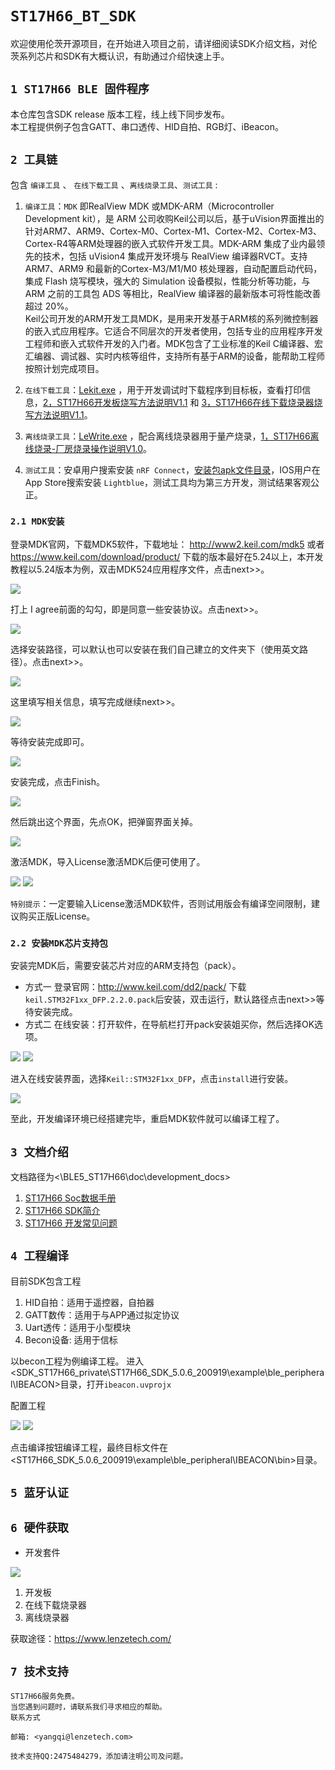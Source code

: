 # `ST17H66_BT_SDK`

欢迎使用伦茨开源项目，在开始进入项目之前，请详细阅读SDK介绍文档，对伦茨系列芯片和SDK有大概认识，有助通过介绍快速上手。

## `1 ST17H66 BLE 固件程序`
本仓库包含SDK release 版本工程，线上线下同步发布。  
本工程提供例子包含GATT、串口透传、HID自拍、RGB灯、iBeacon。

## `2 工具链`

包含 `编译工具` 、 `在线下载工具` 、`离线烧录工具`、`测试工具`  :

1.  `编译工具`：`MDK` 即RealView MDK 或MDK-ARM（Microcontroller Development kit），是 ARM 公司收购Keil公司以后，基于uVision界面推出的针对ARM7、ARM9、Cortex-M0、Cortex-M1、Cortex-M2、Cortex-M3、Cortex-R4等ARM处理器的嵌入式软件开发工具。MDK-ARM 集成了业内最领先的技术，包括 uVision4 集成开发环境与 RealView 编译器RVCT。支持 ARM7、ARM9 和最新的Cortex-M3/M1/M0 核处理器，自动配置启动代码，集成 Flash 烧写模块，强大的 Simulation 设备模拟，性能分析等功能，与 ARM 之前的工具包 ADS 等相比，RealView 编译器的最新版本可将性能改善超过 20%。  
Keil公司开发的ARM开发工具MDK，是用来开发基于ARM核的系列微控制器的嵌入式应用程序。它适合不同层次的开发者使用，包括专业的应用程序开发工程师和嵌入式软件开发的入门者。MDK包含了工业标准的Keil C编译器、宏汇编器、调试器、实时内核等组件，支持所有基于ARM的设备，能帮助工程师按照计划完成项目。

2. `在线下载工具`：[Lekit.exe](./doc/development_docs/1，ST17H66开发套件入门及调试) ，用于开发调试时下载程序到目标板，查看打印信息，[2，ST17H66开发板烧写方法说明V1.1](./doc/development_docs/1，ST17H66开发套件入门及调试) 和 [3，ST17H66在线下载烧录器烧写方法说明V1.1](./doc/development_docs/1，ST17H66开发套件入门及调试)。
  
3. `离线烧录工具`：[LeWrite.exe](./doc/development_docs/4，ST17H66烧录) ，配合离线烧录器用于量产烧录，[1，ST17H66离线烧录-厂房烧录操作说明V1.0](./doc/development_docs/4，ST17H66烧录)。

4. `测试工具`：安卓用户搜索安装 `nRF Connect`，[安装包apk文件目录](./doc/tools)，IOS用户在App Store搜索安装 `Lightblue`，测试工具均为第三方开发，测试结果客观公正。


### `2.1 MDK安装`
登录MDK官网，下载MDK5软件，下载地址：
http://www2.keil.com/mdk5  或者 https://www.keil.com/download/product/
下载的版本最好在5.24以上，本开发教程以5.24版本为例，双击MDK524应用程序文件，点击next>>。

![](doc/image/development_install/mdk01.png)

打上 I agree前面的勾勾，即是同意一些安装协议。点击next>>。

![](doc/image/development_install/mdk02.png)

选择安装路径，可以默认也可以安装在我们自己建立的文件夹下（使用英文路径）。点击next>>。

![](doc/image/development_install/mdk03.png)

这里填写相关信息，填写完成继续next>>。

![](doc/image/development_install/mdk04.png)

等待安装完成即可。

![](doc/image/development_install/mdk05.png)

安装完成，点击Finish。

![](doc/image/development_install/mdk06.png)

然后跳出这个界面，先点OK，把弹窗界面关掉。

![](doc/image/development_install/mdk07.png)

激活MDK，导入License激活MDK后便可使用了。

![](doc/image/development_install/mdk08.png)
![](doc/image/development_install/mdk09.png)

`特别提示`：一定要输入License激活MDK软件，否则试用版会有编译空间限制，建议购买正版License。

### `2.2 安装MDK芯片支持包`
安装完MDK后，需要安装芯片对应的ARM支持包（pack）。  
- 方式一 登录官网：http://www.keil.com/dd2/pack/ 下载 `keil.STM32F1xx_DFP.2.2.0.pack`后安装，双击运行，默认路径点击next>>等待安装完成。
- 方式二 在线安装：打开软件，在导航栏打开pack安装姐买你，然后选择OK选项。

![](doc/image/development_install/mdk_pack02.png)
![](doc/image/development_install/mdk_pack03.png)

进入在线安装界面，选择`Keil::STM32F1xx_DFP`，点击`install`进行安装。

![](doc/image/development_install/mdk_pack04.png)

至此，开发编译环境已经搭建完毕，重启MDK软件就可以编译工程了。

## `3 文档介绍`

文档路径为<\BLE5_ST17H66\doc\development_docs>

1. [ST17H66 Soc数据手册](./doc/development_docs/3，ST17H66参考资料)
2. [ST17H66 SDK简介](./doc/development_docs/3，ST17H66参考资料)
3. [ST17H66 开发常见问题](./doc/development_docs/3，ST17H66参考资料/3，ST17H66开发常见问题.md)
   
## `4 工程编译`

目前SDK包含工程 

1. HID自拍：适用于遥控器，自拍器
2. GATT数传：适用于与APP通过拟定协议
3. Uart透传：适用于小型模块
4. Becon设备: 适用于信标 
   
以becon工程为例编译工程。
进入<SDK_ST17H66_private\ST17H66_SDK_5.0.6_200919\example\ble_peripheral\IBEACON>目录，打开`ibeacon.uvprojx`

配置工程

![](doc/image/project_build/pro_build01.png)
![](doc/image/project_build/pro_build02.png)

点击编译按钮编译工程，最终目标文件在<ST17H66_SDK_5.0.6_200919\example\ble_peripheral\IBEACON\bin>目录。

## `5 蓝牙认证`


## `6 硬件获取`

* 开发套件

![](doc/image/development_hardware/develop_hardware01.png)

1. 开发板
2. 在线下载烧录器
3. 离线烧录器

获取途径：https://www.lenzetech.com/


   
## `7 技术支持`

    ST17H66服务免费。  
    当您遇到问题时，请联系我们寻求相应的帮助。
    联系方式

    邮箱: <yangqi@lenzetech.com>

    技术支持QQ:2475484279，添加请注明公司及问题。


